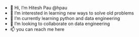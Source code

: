 - 👋 Hi, I’m Hitesh Pau @hpau
- 👀 I’m interested in learning new ways to solve old problems
- 🌱 I’m currently learning python and data engineering
- 💞️ I’m looking to collaborate on data engineering
- 📫 you can reach me here

<!---
hpau/hpau is a ✨ special ✨ repository because its `README.md` (this file) appears on your GitHub profile.
You can click the Preview link to take a look at your changes.
--->
